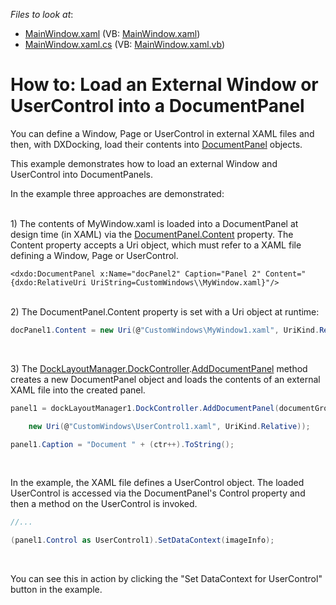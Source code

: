 <!-- default file list -->
*Files to look at*:

* [MainWindow.xaml](./CS/DocumentPanel_Content/MainWindow.xaml) (VB: [MainWindow.xaml](./VB/DocumentPanel_Content/MainWindow.xaml))
* [MainWindow.xaml.cs](./CS/DocumentPanel_Content/MainWindow.xaml.cs) (VB: [MainWindow.xaml.vb](./VB/DocumentPanel_Content/MainWindow.xaml.vb))
<!-- default file list end -->
# How to: Load an External Window or UserControl into a DocumentPanel


<p>You can define a Window, Page or UserControl in external XAML files and then, with DXDocking, load their contents into <a href="https://documentation.devexpress.com/#WPF/clsDevExpressXpfDockingDocumentPaneltopic">DocumentPanel</a> objects.</p>
<p>This example demonstrates how to load an external Window and UserControl into DocumentPanels.</p>
<p>In the example three approaches are demonstrated:<br><br></p>
<p>1) The contents of MyWindow.xaml is loaded into a DocumentPanel at design time (in XAML) via the <a href="https://documentation.devexpress.com/#WPF/DevExpressXpfDockingContentItem_Contenttopic">DocumentPanel.Content</a> property. The Content property accepts a Uri object, which must refer to a XAML file defining a Window, Page or UserControl.</p>


```xaml
<dxdo:DocumentPanel x:Name="docPanel2" Caption="Panel 2" Content="{dxdo:RelativeUri UriString=CustomWindows\\MyWindow.xaml}"/>
```


<p><br>2) The DocumentPanel.Content property is set with a Uri object at runtime:</p>


```cs
docPanel1.Content = new Uri(@"CustomWindows\MyWindow1.xaml", UriKind.Relative);
```


<p> </p>
<p>3) The <a href="https://documentation.devexpress.com/#WPF/DevExpressXpfDockingDockLayoutManager_DockControllertopic">DockLayoutManager.DockController</a>.<a href="https://documentation.devexpress.com/#WPF/DevExpressXpfDockingDockControllerBase_AddDocumentPaneltopic">AddDocumentPanel</a> method creates a new DocumentPanel object and loads the contents of an external XAML file into the created panel. </p>


```cs
panel1 = dockLayoutManager1.DockController.AddDocumentPanel(documentGroup1,

    new Uri(@"CustomWindows\UserControl1.xaml", UriKind.Relative));

panel1.Caption = "Document " + (ctr++).ToString();
```


<br>
<p>In the example, the XAML file defines a UserControl object. The loaded UserControl is accessed via the DocumentPanel's Control property and then a method on the UserControl is invoked.</p>


```cs
//...

(panel1.Control as UserControl1).SetDataContext(imageInfo);
```


<br>
<p>You can see this in action by clicking the "Set DataContext for UserControl" button in the example.</p>

<br/>


